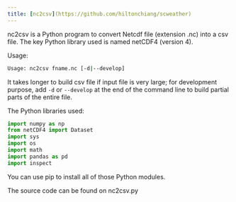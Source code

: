 ```yaml
---
title: [nc2csv](https://github.com/hiltonchiang/scweather)
---
```


nc2csv is a Python program to convert Netcdf file (extension .nc) into a csv file. The key Python library used is named netCDF4 (version 4).

Usage:
```bash
Usage: nc2csv fname.nc [-d|--develop]

```
It takes longer to build csv file if input file is very large; for development purpose, add `-d` or `--develop` at the end of the command line to build partial parts of the entire file.

The Python libraries used:
```python
import numpy as np
from netCDF4 import Dataset
import sys
import os
import math
import pandas as pd
import inspect
```

You can use pip to install all of those Python modules.

The source code can be found on nc2csv.py


